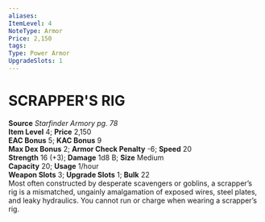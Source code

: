 ```yaml
---
aliases: 
ItemLevel: 4
NoteType: Armor
Price: 2,150
tags: 
Type: Power Armor
UpgradeSlots: 1
---
```

# SCRAPPER'S RIG
**Source** _Starfinder Armory pg. 78_  
**Item Level** 4; **Price** 2,150  
**EAC Bonus** 5; **KAC Bonus** 9  
**Max Dex Bonus** 2; **Armor Check Penalty** -6; **Speed** 20  
**Strength** 16 (+3); **Damage** 1d8 B; **Size** Medium  
**Capacity** 20; **Usage** 1/hour  
**Weapon Slots** 3; **Upgrade Slots** 1; **Bulk** 22  
Most often constructed by desperate scavengers or goblins, a scrapper’s rig is a mismatched, ungainly amalgamation of exposed wires, steel plates, and leaky hydraulics. You cannot run or charge when wearing a scrapper’s rig.